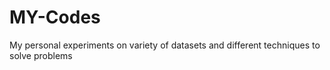 # MY-Codes
My personal experiments on variety of datasets and different techniques to solve problems 
